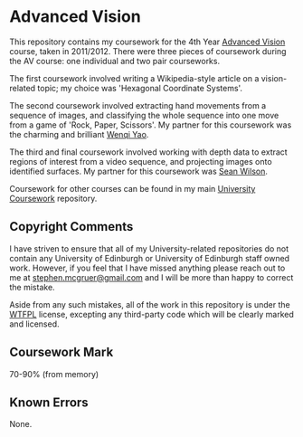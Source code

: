 # Advanced Vision

This repository contains my coursework for the 4th Year [Advanced Vision](http://www.inf.ed.ac.uk/teaching/courses/av) course, taken in 2011/2012. There were three pieces of coursework during the AV course: one individual and two pair courseworks.

The first coursework involved writing a Wikipedia-style article on a vision-related topic; my choice was 'Hexagonal Coordinate Systems'.

The second coursework involved extracting hand movements from a sequence of images, and classifying the whole sequence into one move from a game of 'Rock, Paper, Scissors'. My partner for this coursework was the charming and brilliant [Wenqi Yao](http://wenkakes.com/).

The third and final coursework involved working with depth data to extract regions of interest from a video sequence, and projecting images onto identified surfaces. My partner for this coursework was [Sean Wilson](https://github.com/besiix).

Coursework for other courses can be found in my main [University Coursework](https://github.com/stephenmcgruer/University) repository.

## Copyright Comments ##

I have striven to ensure that all of my University-related repositories do not contain any University of Edinburgh or University of Edinburgh staff owned work. However, if you feel that I have missed anything please reach out to me at <stephen.mcgruer@gmail.com> and I will be more than happy to correct the mistake.

Aside from any such mistakes, all of the work in this repository is under the [WTFPL](http://www.wtfpl.net/) license, excepting any third-party code which will be clearly marked and licensed.

## Coursework Mark ##

70-90% (from memory)

## Known Errors ##

None.
